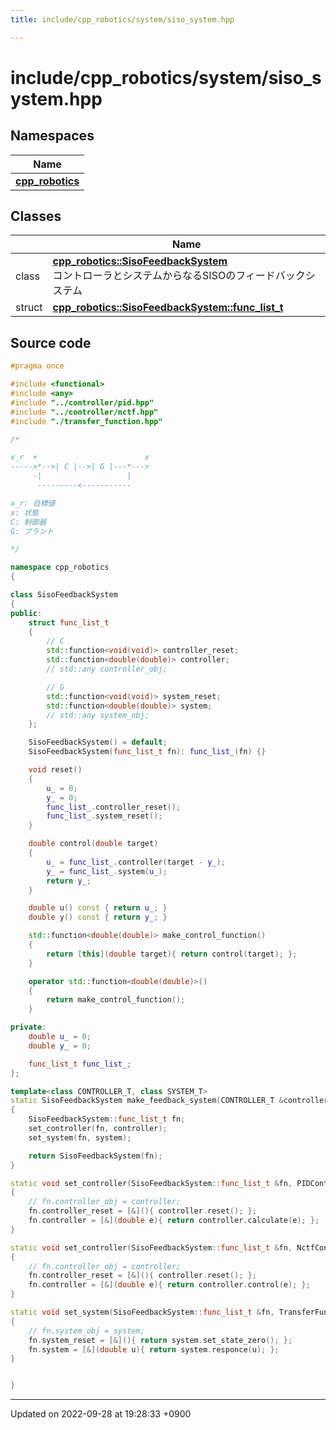 ```yaml
---
title: include/cpp_robotics/system/siso_system.hpp

---
```


# include/cpp_robotics/system/siso_system.hpp



## Namespaces

| Name           |
| -------------- |
| **[cpp_robotics](/cpp_robotics/doxybook/Namespaces/namespacecpp__robotics/)**  |

## Classes

|                | Name           |
| -------------- | -------------- |
| class | **[cpp_robotics::SisoFeedbackSystem](/cpp_robotics/doxybook/Classes/classcpp__robotics_1_1SisoFeedbackSystem/)** <br>コントローラとシステムからなるSISOのフィードバックシステム  |
| struct | **[cpp_robotics::SisoFeedbackSystem::func_list_t](/cpp_robotics/doxybook/Classes/structcpp__robotics_1_1SisoFeedbackSystem_1_1func__list__t/)**  |




## Source code

```cpp
#pragma once

#include <functional>
#include <any>
#include "../controller/pid.hpp"
#include "../controller/nctf.hpp"
#include "./transfer_function.hpp"

/*

x_r  +                        x
----->*-->| C |-->| G |---*--->
     -|                   |
      ---------<-----------

x_r: 目標値
x: 状態
C: 制御器
G: プラント

*/

namespace cpp_robotics
{

class SisoFeedbackSystem
{
public:
    struct func_list_t
    {
        // C
        std::function<void(void)> controller_reset;
        std::function<double(double)> controller;
        // std::any controller_obj;

        // G
        std::function<void(void)> system_reset;
        std::function<double(double)> system;
        // std::any system_obj;
    };

    SisoFeedbackSystem() = default;
    SisoFeedbackSystem(func_list_t fn): func_list_(fn) {}

    void reset()
    {
        u_ = 0;
        y_ = 0;
        func_list_.controller_reset();
        func_list_.system_reset();
    }

    double control(double target)
    {
        u_ = func_list_.controller(target - y_);
        y_ = func_list_.system(u_);
        return y_;
    }

    double u() const { return u_; }
    double y() const { return y_; }

    std::function<double(double)> make_control_function()
    {
        return [this](double target){ return control(target); };
    }

    operator std::function<double(double)>()
    {
        return make_control_function();
    }

private:
    double u_ = 0;
    double y_ = 0;

    func_list_t func_list_;
};

template<class CONTROLLER_T, class SYSTEM_T>
static SisoFeedbackSystem make_feedback_system(CONTROLLER_T &controller, SYSTEM_T &system)
{
    SisoFeedbackSystem::func_list_t fn;
    set_controller(fn, controller);
    set_system(fn, system);

    return SisoFeedbackSystem(fn);
}

static void set_controller(SisoFeedbackSystem::func_list_t &fn, PIDController &controller)
{
    // fn.controller_obj = controller;
    fn.controller_reset = [&](){ controller.reset(); };
    fn.controller = [&](double e){ return controller.calculate(e); };
}

static void set_controller(SisoFeedbackSystem::func_list_t &fn, NctfController &controller)
{
    // fn.controller_obj = controller;
    fn.controller_reset = [&](){ controller.reset(); };
    fn.controller = [&](double e){ return controller.control(e); };
}

static void set_system(SisoFeedbackSystem::func_list_t &fn, TransferFunction &system)
{
    // fn.system_obj = system;
    fn.system_reset = [&](){ return system.set_state_zero(); };
    fn.system = [&](double u){ return system.responce(u); };
}


}
```


-------------------------------

Updated on 2022-09-28 at 19:28:33 +0900
